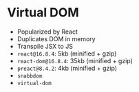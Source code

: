 # Virtual DOM

- Popularized by React
- Duplicates DOM in memory
- Transpile JSX to JS
- `react@16.8.4`: 5kb (minified + gzip)
- `react-dom@16.8.4`: 35kb (minified + gzip)
- `preact@8.4.2`: 4kb (minified + gzip)
- `snabbdom`
- `virtual-dom`
